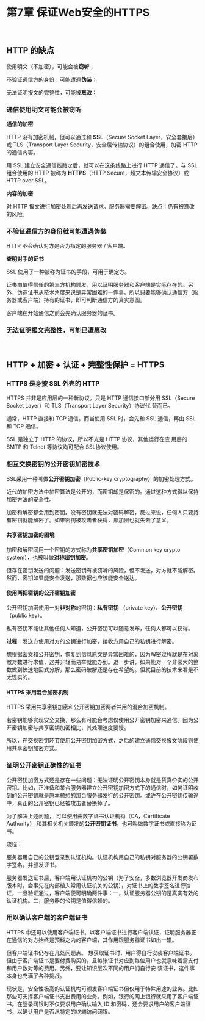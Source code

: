# 第7章 保证Web安全的HTTPS

​    

## HTTP 的缺点

使用明文（不加密），可能会被**窃听**；

不验证通信方的身份，可能遭遇**伪装**；

无法证明报文的完整性，可能被**篡改**；

### 通信使用明文可能会被窃听

**通信的加密**

HTTP 没有加密机制，但可以通过和 **SSL**（Secure Socket Layer，安全套接层）或 TLS（Transport Layer Security，安全层传输协议）的组合使用，加密 HTTP 的通信内容。

用 SSL 建立安全通信线路之后，就可以在这条线路上进行 HTTP 通信了。与 SSL 组合使用的 HTTP 被称为 **HTTPS**（HTTP Secure，超文本传输安全协议）或 HTTP over SSL。

**内容的加密**

对 HTTP 报文进行加密处理后再发送请求。服务器需要解密。缺点：仍有被篡改的风险。

### 不验证通信方的身份就可能遭遇伪装

HTTP 不会确认对方是否为指定的服务器 / 客户端。

**查明对手的证书**

SSL 使用了一种被称为证书的手段，可用于确定方。

证书由值得信任的第三方机构颁发，用以证明服务器和客户端是实际存在的。另外，伪造证书从技术角度来说是异常困难的一件事。所以只要能够确认通信方（服务器或客户端）持有的证书，即可判断通信方的真实意图。

客户端在开始通信之前会先确认服务器的证书。

### 无法证明报文完整性，可能已遭篡改

​    

## HTTP + 加密 + 认证 + 完整性保护 = HTTPS

### HTTPS 是身披 SSL 外壳的 HTTP

HTTPS 并非是应用层的一种新协议。只是 HTTP 通信接口部分用 SSL（Secure Socket Layer）和 TLS（Transport Layer Security）协议代 替而已。

通常，HTTP 直接和 TCP 通信。而当使用 SSL 时，会先和 SSL 通信，再由 SSL 和 TCP 通信。

SSL 是独立于 HTTP 的协议，所以不光是 HTTP 协议，其他运行在应 用层的 SMTP 和 Telnet 等协议均可配合 SSL协议使用。

### 相互交换密钥的公开密钥加密技术

SSL采用一种叫做**公开密钥加密**（Public-key cryptography）的加密处理方式。

近代的加密方法中加密算法是公开的，而密钥却是保密的。通过这种方式得以保持加密方法的安全性。

加密和解密都会用到密钥。没有密钥就无法对密码解密，反过来说，任何人只要持有密钥就能解密了。如果密钥被攻击者获得，那加密也就失去了意义。

#### 共享密钥加密的困境

加密和解密同用一个密钥的方式称为**共享密钥加密**（Common key crypto system），也被叫做**对称密钥加密**。

但存在密钥发送的问题：发送密钥有被窃听的风险，但不发送，对方就不能解密。然而，密钥如果能安全发送，那数据也应该能安全送达。

#### 使用两把密钥的公开密钥加密

公开密钥加密使用一对**非对称**的密钥：**私有密钥** （private key）、**公开密钥**（public key）。

私有密钥不能让其他任何人知道，公开密钥可以随意发布，任何人都可以获得。

**过程**：发送方使用对方的公钥进行加密，接收方用自己的私钥进行解密。

想根据密文和公开密钥，恢复到信息原文是异常困难的，因为解密过程就是在对离散对数进行求值，这并非轻而易举就能办到。退一步讲，如果能对一个非常大的整数做到快速地因式分解，那么密码破解还是存在希望的。但就目前的技术来看是不太现实的。

#### HTTPS 采用混合加密机制

HTTPS 采用共享密钥加密和公开密钥加密两者并用的混合加密机制。 

若密钥能够实现安全交换，那么有可能会考虑仅使用公开密钥加密来通信。因为公开密钥加密与共享密钥加密相比，其处理速度要慢。

所以，在交换密钥环节使用公开密钥加密方式，之后的建立通信交换报文阶段则使用共享密钥加密方式。

### 证明公开密钥正确性的证书

公开密钥加密方式还是存在一些问题：无法证明公开密钥本身就是货真价实的公开密钥。比如，正准备和某台服务器建立公开密钥加密方式下的通信时，如何证明收到的公开密钥就是原本预想的那台服务器发行的公开密钥。或许在公开密钥传输途中，真正的公开密钥已经被攻击者替换掉了。

为了解决上述问题， 可以使用由数字证书认证机构（CA，Certificate Authority） 和其相关机关颁发的**公开密钥证书**，也可叫做数字证书或直接称为证书。

流程：

服务器用自己的公钥登录到认证机构。认证机构用自己的私钥对服务器的公钥署数字签名，并颁发证书。

服务器发送证书后，客户端用认证机构的公钥（为了安全，多数浏览器开发商发布版本时，会事先在内部植入常用认证机关的公钥），对证书上的数字签名进行验证，一旦验证通过，客户端便可明确两件事：一，认证服务器公钥的是真实有效的认证机构。二，服务器的公钥是值得信赖的。

### 用以确认客户端的客户端证书

HTTPS 中还可以使用客户端证书。以客户端证书进行客户端认证，证明服务器正在通信的对方始终是预料之内的客户端，其作用跟服务器证书如出一辙。

但客户端证书仍存在几处问题点。 想获取证书时，用户得自行安装客户端证书。但由于客户端证书是要付费购买的，且每张证书对应到每位用户也就意味着需支付和用户数对等的费用。另外，要让知识层次不同的用户们自行安 装证书，这件事本身也充满了各种挑战。

现状是，安全性极高的认证机构可颁发客户端证书但仅用于特殊用途的业务。比如那些可支撑客户端证书支出费用的业务。例如，银行的网上银行就采用了客户端证书。在登录网银时不仅要求用户确认输入 ID 和密码，还会要求用户的客户端证书，以确认用户是否从特定的终端访问网银。

